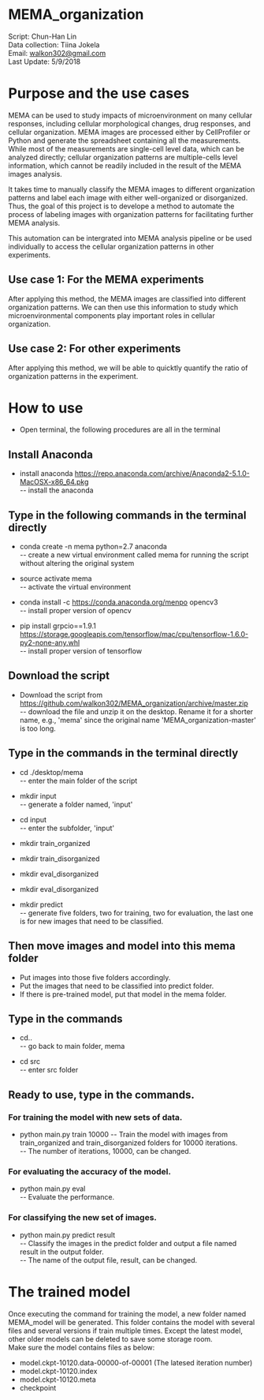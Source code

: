 # MEMA_organization
Script: Chun-Han Lin  
Data collection: Tiina Jokela  
Email: walkon302@gmail.com  
Last Update: 5/9/2018  

# Purpose and the use cases

MEMA can be used to study impacts of microenvironment on many cellular
responses, including cellular morphological changes, drug responses, and
cellular organization. MEMA images are processed either by CellProfiler or
Python and generate the spreadsheet containing all the measurements. While
most of the measurements are single-cell level data, which can be analyzed
directly; cellular organization patterns are multiple-cells level information,
which cannot be readily included in the result of the MEMA images analysis.  

It takes time to manually classify the MEMA images to different organization
patterns and label each image with either well-organized or disorganized. Thus,
the goal of this project is to develope a method to automate the process of
labeling images with organization patterns for facilitating further MEMA
analysis.  

This automation can be intergrated into MEMA analysis pipeline or be used
individually to access the cellular organization patterns in other experiments.  

## Use case 1: For the MEMA experiments
After applying this method, the MEMA images are classified into different
organization patterns. We can then use this information to study which
microenvironmental components play important roles in cellular organization.  

## Use case 2: For other experiments
After applying this method, we will be able to quicktly quantify the ratio of
organization patterns in the experiment.  

# How to use

* Open terminal, the following procedures are all in the terminal

## Install Anaconda
* install anaconda https://repo.anaconda.com/archive/Anaconda2-5.1.0-MacOSX-x86_64.pkg  
-- install the anaconda  

## Type in the following commands in the terminal directly
* conda create -n mema python=2.7 anaconda  
-- create a new virtual environment called mema for running the script without
altering the original system  

* source activate mema  
-- activate the virtual environment  

* conda install -c https://conda.anaconda.org/menpo opencv3  
-- install proper version of opencv  

* pip install grpcio==1.9.1 https://storage.googleapis.com/tensorflow/mac/cpu/tensorflow-1.6.0-py2-none-any.whl  
-- install proper version of tensorflow  

## Download the script
* Download the script from
https://github.com/walkon302/MEMA_organization/archive/master.zip  
-- download the file and unzip it on the desktop. Rename it for a shorter
name, e.g., 'mema' since the original name 'MEMA_organization-master' is too
long.  

## Type in the commands in the terminal directly
* cd ./desktop/mema  
-- enter the main folder of the script  

* mkdir input  
-- generate a folder named, 'input'  

* cd input  
-- enter the subfolder, 'input'  

* mkdir train_organized  
* mkdir train_disorganized    
* mkdir eval_disorganized  
* mkdir eval_disorganized  
* mkdir predict  
-- generate five folders, two for training, two for evaluation, the last one is
for new images that need to be classified.  

## Then move images and model into this mema folder
* Put images into those five folders accordingly.  
* Put the images that need to be classified into predict folder.  
* If there is pre-trained model, put that model in the mema folder.

## Type in the commands
* cd..  
-- go back to main folder, mema  

* cd src  
-- enter src folder  

## Ready to use, type in the commands.
### For training the model with new sets of data.
* python main.py train 10000
-- Train the model with images from train_organized and train_disorganized
folders for 10000 iterations.  
-- The number of iterations, 10000, can be changed.  

### For evaluating the accuracy of the model.
* python main.py eval  
-- Evaluate the performance.  

### For classifying the new set of images.
* python main.py predict result  
-- Classify the images in the predict folder and output a file named result in
the output folder.  
-- The name of the output file, result, can be changed.  

# The trained model
Once executing the command for training the model, a new folder named MEMA_model
will be generated. This folder contains the model with several files and several
versions if train multiple times. Except the latest model, other older models
can be deleted to save some storage room.  
Make sure the model contains files as below:  
* model.ckpt-10120.data-00000-of-00001 (The latesed iteration number)
* model.ckpt-10120.index
* model.ckpt-10120.meta
* checkpoint
